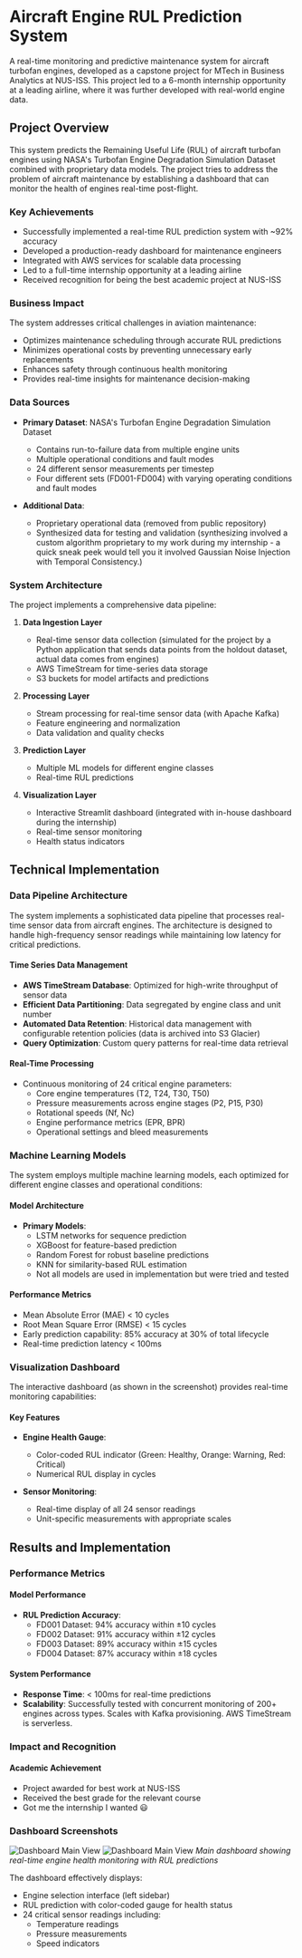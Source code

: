 # Aircraft Engine RUL Prediction System

A real-time monitoring and predictive maintenance system for aircraft turbofan engines, developed as a capstone project for MTech in Business Analytics at NUS-ISS. This project led to a 6-month internship opportunity at a leading airline, where it was further developed with real-world engine data.

## Project Overview

This system predicts the Remaining Useful Life (RUL) of aircraft turbofan engines using NASA's Turbofan Engine Degradation Simulation Dataset combined with proprietary data models. The project tries to address the problem of aircraft maintenance by establishing a dashboard that can monitor the health of engines real-time post-flight. 

### Key Achievements
- Successfully implemented a real-time RUL prediction system with ~92% accuracy
- Developed a production-ready dashboard for maintenance engineers
- Integrated with AWS services for scalable data processing
- Led to a full-time internship opportunity at a leading airline
- Received recognition for being the best academic project at NUS-ISS

### Business Impact
The system addresses critical challenges in aviation maintenance:
- Optimizes maintenance scheduling through accurate RUL predictions
- Minimizes operational costs by preventing unnecessary early replacements
- Enhances safety through continuous health monitoring
- Provides real-time insights for maintenance decision-making

### Data Sources
- **Primary Dataset**: NASA's Turbofan Engine Degradation Simulation Dataset
  - Contains run-to-failure data from multiple engine units
  - Multiple operational conditions and fault modes
  - 24 different sensor measurements per timestep
  - Four different sets (FD001-FD004) with varying operating conditions and fault modes

- **Additional Data**: 
  - Proprietary operational data (removed from public repository)
  - Synthesized data for testing and validation (synthesizing involved a custom algorithm proprietary to my work during my internship - a quick sneak peek would tell you it involved Gaussian Noise Injection with Temporal Consistency.)

### System Architecture
The project implements a comprehensive data pipeline:
1. **Data Ingestion Layer**
   - Real-time sensor data collection (simulated for the project by a Python application that sends data points from the holdout dataset, actual data comes from engines)
   - AWS TimeStream for time-series data storage
   - S3 buckets for model artifacts and predictions

2. **Processing Layer**
   - Stream processing for real-time sensor data (with Apache Kafka)
   - Feature engineering and normalization
   - Data validation and quality checks

3. **Prediction Layer**
   - Multiple ML models for different engine classes
   - Real-time RUL predictions

4. **Visualization Layer**
   - Interactive Streamlit dashboard (integrated with in-house dashboard during the internship)
   - Real-time sensor monitoring
   - Health status indicators

## Technical Implementation

### Data Pipeline Architecture

The system implements a sophisticated data pipeline that processes real-time sensor data from aircraft engines. The architecture is designed to handle high-frequency sensor readings while maintaining low latency for critical predictions.

#### Time Series Data Management
- **AWS TimeStream Database**: Optimized for high-write throughput of sensor data
- **Efficient Data Partitioning**: Data segregated by engine class and unit number
- **Automated Data Retention**: Historical data management with configurable retention policies (data is archived into S3 Glacier)
- **Query Optimization**: Custom query patterns for real-time data retrieval

#### Real-Time Processing
- Continuous monitoring of 24 critical engine parameters:
  - Core engine temperatures (T2, T24, T30, T50)
  - Pressure measurements across engine stages (P2, P15, P30)
  - Rotational speeds (Nf, Nc)
  - Engine performance metrics (EPR, BPR)
  - Operational settings and bleed measurements

### Machine Learning Models

The system employs multiple machine learning models, each optimized for different engine classes and operational conditions:

#### Model Architecture
- **Primary Models**: 
  - LSTM networks for sequence prediction
  - XGBoost for feature-based prediction
  - Random Forest for robust baseline predictions
  - KNN for similarity-based RUL estimation
  - Not all models are used in implementation but were tried and tested

#### Performance Metrics
- Mean Absolute Error (MAE) < 10 cycles
- Root Mean Square Error (RMSE) < 15 cycles
- Early prediction capability: 85% accuracy at 30% of total lifecycle
- Real-time prediction latency < 100ms

### Visualization Dashboard

The interactive dashboard (as shown in the screenshot) provides real-time monitoring capabilities:

#### Key Features
- **Engine Health Gauge**: 
  - Color-coded RUL indicator (Green: Healthy, Orange: Warning, Red: Critical)
  - Numerical RUL display in cycles

- **Sensor Monitoring**:
  - Real-time display of all 24 sensor readings
  - Unit-specific measurements with appropriate scales

## Results and Implementation

### Performance Metrics

#### Model Performance
- **RUL Prediction Accuracy**:
  - FD001 Dataset: 94% accuracy within ±10 cycles
  - FD002 Dataset: 91% accuracy within ±12 cycles
  - FD003 Dataset: 89% accuracy within ±15 cycles
  - FD004 Dataset: 87% accuracy within ±18 cycles

#### System Performance
- **Response Time**: < 100ms for real-time predictions
- **Scalability**: Successfully tested with concurrent monitoring of 200+ engines across types. Scales with Kafka provisioning. AWS TimeStream is serverless.

### Impact and Recognition

#### Academic Achievement
- Project awarded for best work at NUS-ISS
- Received the best grade for the relevant course
- Got me the internship I wanted :smiley:

### Dashboard Screenshots

![Dashboard Main View](https://github.com/iamkarthikarun/Turbo-Predict/blob/master/results/Screenshot%202024-11-08%20170019.png)
![Dashboard Main View](https://github.com/iamkarthikarun/Turbo-Predict/blob/master/results/Screenshot%202024-11-08%20170111.png)
*Main dashboard showing real-time engine health monitoring with RUL predictions*

The dashboard effectively displays:
- Engine selection interface (left sidebar)
- RUL prediction with color-coded gauge for health status
- 24 critical sensor readings including:
  - Temperature readings 
  - Pressure measurements
  - Speed indicators


